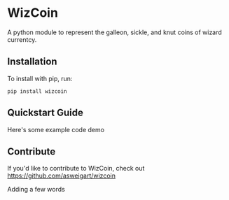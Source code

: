 WizCoin
======

A python module to represent the galleon, sickle, and knut coins of wizard currentcy.

Installation
------------

To install with pip, run:

    pip install wizcoin

Quickstart Guide
----------------

Here's some example code demo

Contribute
----------

If you'd like to contribute to WizCoin, check out https://github.com/asweigart/wizcoin

Adding a few words

